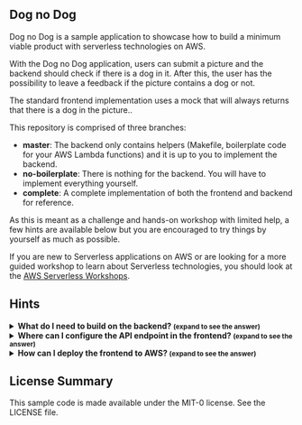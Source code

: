 ## Dog no Dog

Dog no Dog is a sample application to showcase how to build a minimum viable product with serverless technologies on AWS.

With the Dog no Dog application, users can submit a picture and the backend should check if there is a dog in it. After this, the user has the possibility to leave a feedback if the picture contains a dog or not.

The standard frontend implementation uses a mock that will always returns that there is a dog in the picture..

This repository is comprised of three branches:

* __master__: The backend only contains helpers (Makefile, boilerplate code for your AWS Lambda functions) and it is up to you to implement the backend.
* __no-boilerplate__: There is nothing for the backend. You will have to implement everything yourself.
* __complete__: A complete implementation of both the frontend and backend for reference.

As this is meant as a challenge and hands-on workshop with limited help, a few hints are available below but you are encouraged to try things by yourself as much as possible.

If you are new to Serverless applications on AWS or are looking for a more guided workshop to learn about Serverless technologies, you should look at the [AWS Serverless Workshops](https://github.com/aws-samples/aws-serverless-workshops).

## Hints

<details>
<summary><strong>
What do I need to build on the backend? <small>(expand to see the answer)</small>
</strong></summary>

There is no formal API definition, but you can find all the API calls made by the frontend in the [api.js file](./frontend/src/backend/api.js) in the frontend.

</details>

<details>
<summary><strong>
Where can I configure the API endpoint in the frontend? <small>(expand to see the answer)</small>
</strong></summary>

The API endpoint value is held in the [config.js file](./frontend/src/config.js).

</details>

<details>
<summary><strong>
How can I deploy the frontend to AWS? <small>(expand to see the answer)</small>
</strong></summary>

You can leverage [AWS Amplify Console](https://aws.amazon.com/amplify/console/) to create a CI/CD pipeline for the frontend.

For this, you will need to initialise the frontend folder as a git repository and push it to a repository service provider supported by AWS Amplify Console.

You can find more details in the [Getting Started](https://docs.aws.amazon.com/amplify/latest/userguide/getting-started.html) section of the documentation.

</details>

## License Summary

This sample code is made available under the MIT-0 license. See the LICENSE file.
